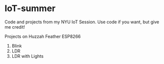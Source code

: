 # IoT-summer
 
Code and projects from my NYU IoT Session. Use code if you want, but give me credit!

Projects on Huzzah Feather ESP8266
1. Blink
2. LDR
3. LDR with Lights
